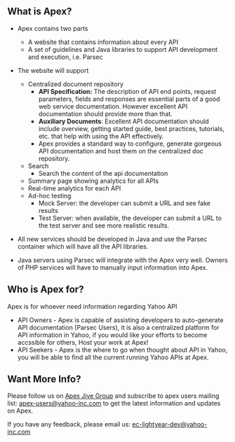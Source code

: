 ## What is Apex?
* Apex contains two parts

    * A website that contains information about every API
    * A set of guidelines and Java libraries to support API development and execution, i.e. Parsec

* The website will support 
    * Centralized document repository
        * **API Specification:** The description of API end points, request parameters, fields and  responses are essential parts of a good web service documentation.  However excellent API documentation should provide more than that. 
        * **Auxiliary Documents**: Excellent API documentation should include overview, getting started guide, best practices, tutorials, etc. that help with using the API effectively.
        * Apex provides a standard way to configure, generate gorgeous API documentation and host them on the centralized doc repository.
    * Search
        * Search the content of the api documentation
    * Summary page showing analytics for all APIs
    * Real-time analytics for each API
    * Ad-hoc testing
        * Mock Server: the developer can submit a URL and see fake results
        * Test Server: when available, the developer can submit a URL to the test server and see more realistic results.

* All new services should be developed in Java and use the Parsec container which will have all the API libraries. 
* Java servers using Parsec will integrate with the Apex very well. Owners of PHP services will have to manually input information into Apex.



## Who is Apex for?
Apex is for whoever need information regarding Yahoo API


* API Owners - Apex is capable of assisting developers to auto-generate API documentation (Parsec Users), it is also a centralized platform for API information in Yahoo, if you would like your efforts to become accssible for others, Host your work at Apex!
* API Seekers - Apex is the where to go when thought about API in Yahoo, you will be able to find all the current running Yahoo APIs at Apex. 


## Want More Info?

Please follow us on [Apex Jive Group][apexJive] and subscribe to apex users mailing list: [apex-users@yahoo-inc.com][apexUsersIList] to get the latest information and updates on Apex.

If you have any feedback, please email us: <ec-lightyear-dev@yahoo-inc.com>


[apexJive]: https://yahoo.jiveon.com/groups/apex-api-portal
[apexUsersIList]: https://ilist.yahoo.com/wws/subscribe/apex-users
